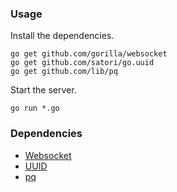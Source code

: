 
### Usage

Install the dependencies.

```
go get github.com/gorilla/websocket
go get github.com/satori/go.uuid
go get github.com/lib/pq
```

Start the server.

```
go run *.go
```


### Dependencies

* [Websocket](https://github.com/gorilla/websocket)
* [UUID](https://github.com/satori/go.uuid)
* [pq](https://github.com/lib/pq)
